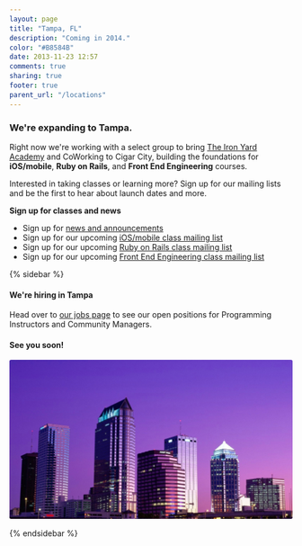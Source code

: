 ```yaml
---
layout: page
title: "Tampa, FL"
description: "Coming in 2014."
color: "#B8584B"
date: 2013-11-23 12:57
comments: true
sharing: true
footer: true
parent_url: "/locations"
---
```



### We're expanding to Tampa.

Right now we're working with a select group to bring [The Iron Yard Academy](/academy) and CoWorking to Cigar City, building the foundations for **iOS/mobile**, **Ruby on Rails**, and **Front End Engineering** courses.  

Interested in taking classes or learning more? Sign up for our mailing lists and be the first to hear about launch dates and more. 

**Sign up for classes and news**

* Sign up for [news and announcements](http://eepurl.com/JoCRD)
* Sign up for our upcoming [iOS/mobile class mailing list](http://eepurl.com/JoCUP)
* Sign up for our upcoming [Ruby on Rails class mailing list](http://eepurl.com/JoCXf)
* Sign up for our upcoming [Front End Engineering class mailing list](http://eepurl.com/JoCSL)

{% sidebar %}

#### We're hiring in Tampa

Head over to [our jobs page](/jobs) to see our open positions for Programming Instructors and Community Managers. 

#### See you soon!

<img src="/images/locations/tampa/tampa-sidebar.jpg" style="border-radius: 3px;">

{% endsidebar %}
